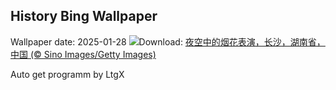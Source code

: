 ## History Bing Wallpaper
Wallpaper date: 2025-01-28
![](https://www.bing.com/th?id=OHR.LunarNewYearEve25Y_ZH-CN6059625695_UHD.jpg&w=1000)Download: [夜空中的烟花表演，长沙，湖南省，中国 (© Sino Images/Getty Images)](https://www.bing.com/th?id=OHR.LunarNewYearEve25Y_ZH-CN6059625695_UHD.jpg)

Auto get programm by LtgX
